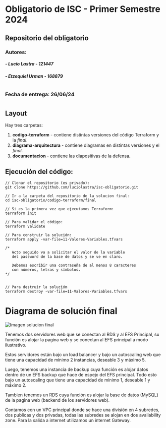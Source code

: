 # Obligatorio de ISC - Primer Semestre 2024

## Repositorio del obligatorio  

### Autores:
#####     - Lucio Lastra    - 121447
#####     - Etzequiel Urman - 168879
#
### Fecha de entrega: 26/06/24  
#
## Layout

Hay tres carpetas:

1. **codigo-terraform** - contiene distintas versiones del código Terraform y la *final*.
2. **diagrama-arquitectura** - contiene diagramas en distintas versiones y el *final*.
3. **documentacion** - contiene las diapositivas de la defensa.


## Ejecución del código:


```
// Clonar el repositorio (es privado):
git clone https://github.com/luciolastra/isc-obligatorio.git

// Ir a la carpeta del repositorio de la solucion final:
cd isc-obligatorio/codigo-terraform/final

// Si es la primera vez que ejecutamos Terraform:
terraform init

// Para validar el código:
terraform validate

// Para construir la solución:
terraform apply -var-file=11-Valores-Variables.tfvars

/* 
   Acto seguido va a solicitar el valor de la variable
   del password de la base de datos y se ve en claro.
   
   Debemos escribir una contraseña de al menos 8 caracteres
   con números, letras y símbolos.
*/


// Para destruir la solución
terraform destroy -var-file=11-Valores-Variables.tfvars

```

# Diagrama de solución final

![Imagen solucion final](https://github.com/luciolastra/isc-obligatorio/blob/main/diagrama-arquitectura/Final/arquitectura-diagrama-final.png)

Tenemos dos servidores web que se conectan al RDS y al EFS Principal, su función es alojar la pagina web y se conectan al EFS principal a modo ilustrativo.

Estos servidores están bajo un load balancer y bajo un autoscaling web que tiene una capacidad de mínimo 2 instancias, deseable 3 y máximo 5.

Luego, tenemos una instancia de backup cuya función es alojar datos dentro de un EFS backup que hace de espejo del EFS principal. Todo esto bajo un autoscaling que tiene una capacidad de mínimo 1, deseable 1 y máximo 2.

Tambien tenemos un RDS cuya función es alojar la base de datos (MySQL) de la pagina web (backend de los servidores web).

Contamos con un VPC principal donde se hace una división en 4 subredes, dos publicas y dos privadas, todas las subredes se alojan en dos availability zone. Para la salida a internet utilizamos un internet Gateway.
